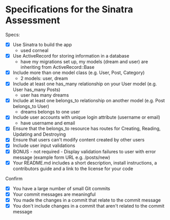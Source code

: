 # Specifications for the Sinatra Assessment

Specs:
- [x] Use Sinatra to build the app
    - used corneal
- [x] Use ActiveRecord for storing information in a database
    - have my migrations set up, my models (dream and user) are inheriting from ActiveRecord::Base
- [x] Include more than one model class (e.g. User, Post, Category)
    - 2 models: user, dream
- [x] Include at least one has_many relationship on your User model (e.g. User has_many Posts)
    - user has many dreams
- [x] Include at least one belongs_to relationship on another model (e.g. Post belongs_to User)
    - dreams belongs to one user
- [x] Include user accounts with unique login attribute (username or email)
    - have username and email
- [x] Ensure that the belongs_to resource has routes for Creating, Reading, Updating and Destroying
- [x] Ensure that users can't modify content created by other users
- [x] Include user input validations
- [x] BONUS - not required - Display validation failures to user with error message (example form URL e.g. /posts/new)
- [x] Your README.md includes a short description, install instructions, a contributors guide and a link to the license for your code

Confirm
- [x] You have a large number of small Git commits
- [x] Your commit messages are meaningful
- [x] You made the changes in a commit that relate to the commit message
- [x] You don't include changes in a commit that aren't related to the commit message
